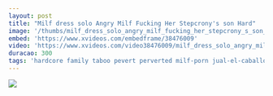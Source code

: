 ```yaml
---
layout: post
title: "Milf dress solo Angry Milf Fucking Her Stepcrony's son Hard"
image: '/thumbs/milf_dress_solo_angry_milf_fucking_her_stepcrony_s_son_hard.jpg'
embed: 'https://www.xvideos.com/embedframe/38476009'
video: 'https://www.xvideos.com/video38476009/milf_dress_solo_angry_milf_fucking_her_stepcrony_s_son_hard'
duracao: 300
tags: 'hardcore family taboo pevert perverted milf-porn jual-el-caballo-loco sybil-stallone'
---
```

<a href="{{ page.url | prepend: site.baseurl | prepend: site.url }}"><img src="{{ page.image | prepend: site.baseurl | prepend: site.url }}" /></a>
